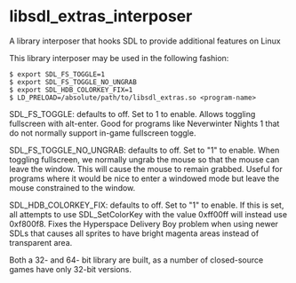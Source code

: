 libsdl_extras_interposer
========================

A library interposer that hooks SDL to provide additional features on Linux

This library interposer may be used in the following fashion:

    $ export SDL_FS_TOGGLE=1
    $ export SDL_FS_TOGGLE_NO_UNGRAB
    $ export SDL_HDB_COLORKEY_FIX=1
    $ LD_PRELOAD=/absolute/path/to/libsdl_extras.so <program-name>

SDL_FS_TOGGLE: defaults to off.  Set to 1 to enable. Allows toggling
fullscreen with alt-enter.  Good for programs like Neverwinter Nights
1 that do not normally support in-game fullscreen toggle.

SDL_FS_TOGGLE_NO_UNGRAB: defaults to off.  Set to "1" to enable.  When
toggling fullscreen, we normally ungrab the mouse so that the mouse
can leave the window.  This will cause the mouse to remain grabbed.
Useful for programs where it would be nice to enter a windowed mode
but leave the mouse constrained to the window.

SDL_HDB_COLORKEY_FIX: defaults to off.  Set to "1" to enable.  If this
is set, all attempts to use SDL_SetColorKey with the value 0xff00ff
will instead use 0xf800f8.  Fixes the Hyperspace Delivery Boy problem
when using newer SDLs that causes all sprites to have bright magenta
areas instead of transparent area.

Both a 32- and 64- bit library are built, as a number of closed-source
games have only 32-bit versions.
